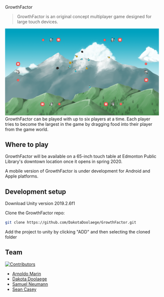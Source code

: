 GrowthFactor
> GrowthFactor is an original concept multiplayer game designed for large touch devices.

![](game.png)
GrowthFactor can be played with up to six players at a time. Each player tries to become the largest in the game by dragging food into their player from the game world. 

## Where to play

GrowthFactor will be available on a 65-inch touch table at Edmonton Public Library's downtown location once it opens in spring 2020.

A mobile version of GrowthFactor is under development for Android and Apple platforms.

## Development setup

Download Unity version 2019.2.6f1 

Clone the GrowthFactor repo: 

```sh
git clone https://github.com/DakotaDoolaege/GrowthFactor.git
```

Add the project to unity by clicking "ADD" and then selecting the cloned folder

## Team
[![Contributors](https://img.shields.io/github/contributors/DakotaDoolaege/GrowthFactor?style=flat-square)](https://github.com/DakotaDoolaege/GrowthFactor/graphs/contributors)
- [Arnoldo Marin](https://github.com/Barimir)
- [Dakota Doolaege](https://github.com/DakotaDoolaege)
- [Samuel Neumann](https://github.com/samuelfneumann)
- [Sean Casey](https://github.com/caseys88)


<!-- Links
https://shields.io/

-->
